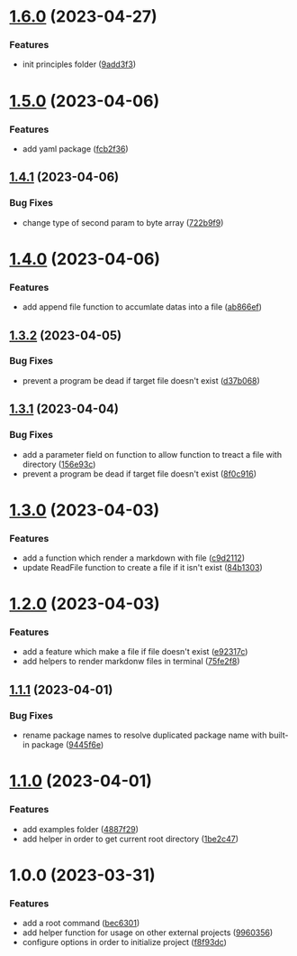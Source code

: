# [1.6.0](https://github.com/mindulle/misc/compare/v1.5.0...v1.6.0) (2023-04-27)


### Features

* init principles folder ([9add3f3](https://github.com/mindulle/misc/commit/9add3f3d47c099cb1168fc04d1e825e5426dbd5d))

# [1.5.0](https://github.com/mindulle/misc/compare/v1.4.1...v1.5.0) (2023-04-06)


### Features

* add yaml package ([fcb2f36](https://github.com/mindulle/misc/commit/fcb2f36cd2236de8ceaa6c8bc06f401b0eb911c6))

## [1.4.1](https://github.com/mindulle/misc/compare/v1.4.0...v1.4.1) (2023-04-06)


### Bug Fixes

* change type of second param to byte array ([722b9f9](https://github.com/mindulle/misc/commit/722b9f9500186df4a75ee69e59ff3ebd0a002979))

# [1.4.0](https://github.com/mindulle/misc/compare/v1.3.2...v1.4.0) (2023-04-06)


### Features

* add append file function to accumlate datas into a file ([ab866ef](https://github.com/mindulle/misc/commit/ab866ef6893ae04d062b8915d734cfa7e9ed68f9))

## [1.3.2](https://github.com/mindulle/misc/compare/v1.3.1...v1.3.2) (2023-04-05)


### Bug Fixes

* prevent a program be dead if target file doesn't exist ([d37b068](https://github.com/mindulle/misc/commit/d37b06822485685cca63d4c57f09404baedb9333))

## [1.3.1](https://github.com/mindulle/misc/compare/v1.3.0...v1.3.1) (2023-04-04)


### Bug Fixes

* add a parameter field on function to allow function to treact a file with directory ([156e93c](https://github.com/mindulle/misc/commit/156e93c2b924ade5613c51536c831e22b0a28a1a))
* prevent a program be dead if target file doesn't exist ([8f0c916](https://github.com/mindulle/misc/commit/8f0c916b52c7dd13826899ba8e4879accd2c6072))

# [1.3.0](https://github.com/mindulle/misc/compare/v1.2.0...v1.3.0) (2023-04-03)


### Features

* add a function which render a markdown with file ([c9d2112](https://github.com/mindulle/misc/commit/c9d2112c0cc929fe390e8c16590245a9af5e558f))
* update ReadFile function to create a file if it isn't exist ([84b1303](https://github.com/mindulle/misc/commit/84b1303a05092b216c4dfada9f980a6ca7545e2c))

# [1.2.0](https://github.com/mindulle/misc/compare/v1.1.1...v1.2.0) (2023-04-03)


### Features

* add a feature which make a file if file doesn't exist ([e92317c](https://github.com/mindulle/misc/commit/e92317cb2f0e177269d9d911f395d1698d572f52))
* add helpers to render markdonw files in terminal ([75fe2f8](https://github.com/mindulle/misc/commit/75fe2f836b404cec43655d4aaf347e11a23cfa90))

## [1.1.1](https://github.com/mindulle/misc/compare/v1.1.0...v1.1.1) (2023-04-01)


### Bug Fixes

* rename package names to resolve duplicated package name with built-in package ([9445f6e](https://github.com/mindulle/misc/commit/9445f6ebb763d0851c10ecd86b0c4f7cff421f76))

# [1.1.0](https://github.com/mindulle/misc/compare/v1.0.1...v1.1.0) (2023-04-01)


### Features

* add examples folder ([4887f29](https://github.com/mindulle/misc/commit/4887f29c0045b7c9f3ae3baedac1773313527e25))
* add helper in order to get current root directory ([1be2c47](https://github.com/mindulle/misc/commit/1be2c475eeb8668f1f9c3ddcbf9054cf79294f25))

# 1.0.0 (2023-03-31)


### Features

* add a root command ([bec6301](https://github.com/mindulle/misc/commit/bec63019c8962566a4820e698a32e51357058868))
* add helper function for usage on other external projects ([9960356](https://github.com/mindulle/misc/commit/996035635e1b55bf2f979f374f2ebbd86ceb24c8))
* configure options in order to initialize project ([f8f93dc](https://github.com/mindulle/misc/commit/f8f93dc1c30aff47ef739432a3bed789c840ad3a))
